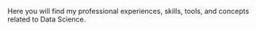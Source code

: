 Here you will find my professional experiences, skills, tools, and concepts related to Data Science.
